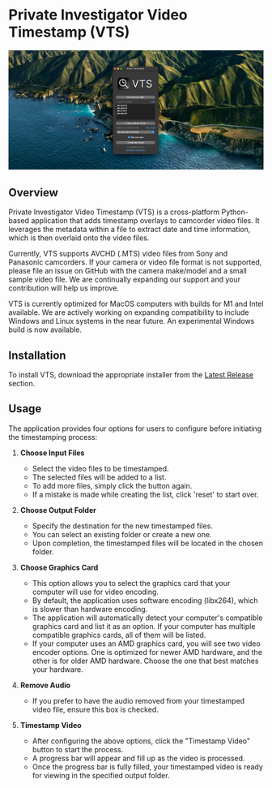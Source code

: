 # Private Investigator Video Timestamp (VTS)


![Screenshot of the application](https://github.com/rwpi/videotimestamp/blob/4d821b04586958bb583926b48f50803fe98709d1/media/Screenshot_1_0_0.png)

## Overview
Private Investigator Video Timestamp (VTS) is a cross-platform Python-based application that adds timestamp overlays to camcorder video files. It leverages the metadata within a file to extract date and time information, which is then overlaid onto the video files.

Currently, VTS supports AVCHD (.MTS) video files from Sony and Panasonic camcorders. If your camera or video file format is not supported, please file an issue on GitHub with the camera make/model and a small sample video file. We are continually expanding our support and your contribution will help us improve.

VTS is currently optimized for MacOS computers with builds for M1 and Intel available. We are actively working on expanding compatibility to include Windows and Linux systems in the near future. An experimental Windows build is now available.

## Installation
To install VTS, download the appropriate installer from the [Latest Release](https://github.com/rwpi/videotimestamp/releases/latest) section.

## Usage
The application provides four options for users to configure before initiating the timestamping process:

1. **Choose Input Files**
    - Select the video files to be timestamped.
    - The selected files will be added to a list.
    - To add more files, simply click the button again.
    - If a mistake is made while creating the list, click 'reset' to start over.

2. **Choose Output Folder**
    - Specify the destination for the new timestamped files.
    - You can select an existing folder or create a new one.
    - Upon completion, the timestamped files will be located in the chosen folder.

3. **Choose Graphics Card**
    - This option allows you to select the graphics card that your computer will use for video encoding.
    - By default, the application uses software encoding (libx264), which is slower than hardware encoding.
    - The application will automatically detect your computer's compatible graphics card and list it as an option. If your computer has multiple compatible graphics cards, all of them will be listed.
    - If your computer uses an AMD graphics card, you will see two video encoder options. One is optimized for newer AMD hardware, and the other is for older AMD hardware. Choose the one that best matches your hardware.

4. **Remove Audio**
    - If you prefer to have the audio removed from your timestamped video file, ensure this box is checked.

5. **Timestamp Video**
    - After configuring the above options, click the "Timestamp Video" button to start the process.
    - A progress bar will appear and fill up as the video is processed.
    - Once the progress bar is fully filled, your timestamped video is ready for viewing in the specified output folder.
